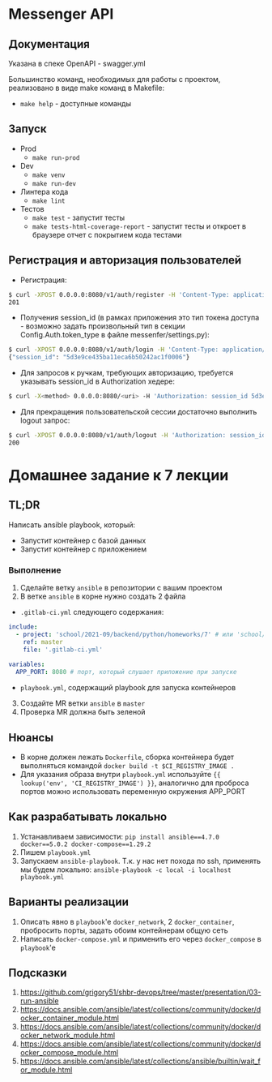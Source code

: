 # Messenger API

## Документация  

Указана в спеке OpenAPI - swagger.yml

Большинство команд, необходимых для работы с проектом, реализовано в виде make команд в Makefile:  
- `make help` - доступные команды 


## Запуск  
- Prod
    - `make run-prod`
- Dev
    - `make venv`
    - `make run-dev`  
- Линтера кода  
    - `make lint`  
- Тестов  
    - `make test` - запустит тесты
    - `make tests-html-coverage-report` - запустит тесты и откроет в браузере отчет с покрытием кода тестами 

## Регистрация и авторизация пользователей  

- Регистрация:  
```sh
$ curl -XPOST 0.0.0.0:8080/v1/auth/register -H 'Content-Type: application/json' -d '{"user_name": "some user", "password": "pass"}' -w '%{http_code}'
201
``` 
- Получения session_id (в рамках приложения это тип токена доступа - возможно задать произвольный тип в секции Config.Auth.token_type в файле messenfer/settings.py):  
```sh
$ curl -XPOST 0.0.0.0:8080/v1/auth/login -H 'Content-Type: application/json' -d '{"user_name": "some user", "password": "pass"}'
{"session_id": "5d3e9ce435ba11eca6b50242ac1f0006"}
```
- Для запросов к ручкам, требующих авторизацию, требуется указывать session_id в Authorization хедере:  
```sh
$ curl -X<method> 0.0.0.0:8080/<uri> -H 'Authorization: session_id 5d3e9ce435ba11eca6b50242ac1f0006' ...
```  
- Для прекращения пользовательской сессии достаточно выполнить logout запрос: 
```sh
$ curl -XPOST 0.0.0.0:8080/v1/auth/logout -H 'Authorization: session_id 5d3e9ce435ba11eca6b50242ac1f0006' -w '%{http_code}'  
200

```  

# Домашнее задание к 7 лекции

## TL;DR
Написать ansible playbook, который:
* Запустит контейнер с базой данных
* Запустит контейнер с приложением

### Выполнение
1. Сделайте ветку `ansible` в репозитории с вашим проектом
2. В ветке `ansible` в корне нужно создать 2 файла
* `.gitlab-ci.yml` следующего содержания:
```yml
include:
  - project: 'school/2021-09/backend/python/homeworks/7' # или 'school/2021-09/backend/java/homeworks/7' 
    ref: master
    file: '.gitlab-ci.yml'
    
variables:
  APP_PORT: 8080 # порт, который слушает приложение при запуске
```
* `playbook.yml`, содержащий playbook для запуска контейнеров
3. Создайте MR ветки `ansible` в `master`
4. Проверка MR должна быть зеленой

## Нюансы
* В корне должен лежать `Dockerfile`, сборка контейнера будет выполняться командой `docker build -t $CI_REGISTRY_IMAGE .`
* Для указания образа внутри `playbook.yml` используйте `{{ lookup('env', 'CI_REGISTRY_IMAGE') }}`, аналогично для проброса портов можно использовать переменную окружения APP_PORT

## Как разрабатывать локально
1. Устанавливаем зависимости: `pip install ansible==4.7.0 docker==5.0.2 docker-compose==1.29.2`
2. Пишем `playbook.yml`
3. Запускаем `ansible-playbook`. Т.к. у нас нет похода по ssh, применять мы будем локально: `ansible-playbook -c local -i localhost playbook.yml`

## Варианты реализации
1. Описать явно в `playbook`'e `docker_network`, 2 `docker_container`, пробросить порты, задать обоим контейнерам общую сеть
2. Написать `docker-compose.yml` и применить его через `docker_compose` в `playbook`'e

## Подсказки
1. https://github.com/grigory51/shbr-devops/tree/master/presentation/03-run-ansible
2. https://docs.ansible.com/ansible/latest/collections/community/docker/docker_container_module.html
3. https://docs.ansible.com/ansible/latest/collections/community/docker/docker_network_module.html
4. https://docs.ansible.com/ansible/latest/collections/community/docker/docker_compose_module.html
5. https://docs.ansible.com/ansible/latest/collections/ansible/builtin/wait_for_module.html
